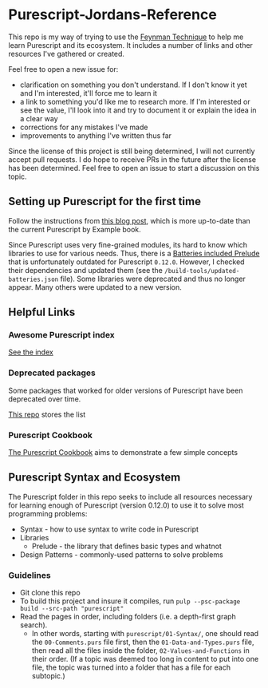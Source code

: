 # Purescript-Jordans-Reference

This repo is my way of trying to use the [Feynman Technique](https://medium.com/taking-note/learning-from-the-feynman-technique-5373014ad230) to help me learn Purescript and its ecosystem. It includes a number of links and other resources I've gathered or created.

Feel free to open a new issue for:
- clarification on something you don't understand. If I don't know it yet and I'm interested, it'll force me to learn it
- a link to something you'd like me to research more. If I'm interested or see the value, I'll look into it and try to document it or explain the idea in a clear way
- corrections for any mistakes I've made
- improvements to anything I've written thus far

Since the license of this project is still being determined, I will not currently accept pull requests. I do hope to receive PRs in the future after the license has been determined. Feel free to open an issue to start a discussion on this topic.

## Setting up Purescript for the first time

Follow the instructions from [this blog post](https://qiita.com/kimagure/items/570e6f2bbce5b4724564), which is more up-to-date than the current Purescript by Example book.

Since Purescript uses very fine-grained modules, its hard to know which libraries to use for various needs. Thus, there is a [Batteries included Prelude](https://github.com/tfausak/purescript-batteries/blob/master/src/Batteries.purs) that is unfortunately outdated for Purescript `0.12.0`. However, I checked their dependencies and updated them (see the `/build-tools/updated-batteries.json` file). Some libraries were deprecated and thus no longer appear. Many others were updated to a new version.

## Helpful Links

### Awesome Purescript index

[See the index](https://github.com/passy/awesome-purescript)

### Deprecated packages

Some packages that worked for older versions of Purescript have been deprecated over time.

[This repo](https://github.com/purescript-deprecated) stores the list

### Purescript Cookbook

[The Purescript Cookbook](http://codingstruggles.com/ps-cookbook/) aims to demonstrate a few simple concepts

## Purescript Syntax and Ecosystem

The Purescript folder in this repo seeks to include all resources necessary for learning enough of Purescript (version 0.12.0) to use it to solve most programming problems:

- Syntax - how to use syntax to write code in Purescript
- Libraries
    - Prelude - the library that defines basic types and whatnot
- Design Patterns - commonly-used patterns to solve problems

### Guidelines

- Git clone this repo
- To build this project and insure it compiles, run `pulp --psc-package build --src-path "purescript" `
- Read the pages in order, including folders (i.e. a depth-first graph search).
    - In other words, starting with `purescript/01-Syntax/`, one should read the `00-Comments.purs` file first, then the `01-Data-and-Types.purs` file, then read all the files inside the folder, `02-Values-and-Functions` in their order. (If a topic was deemed too long in content to put into one file, the topic was turned into a folder that has a file for each subtopic.)
